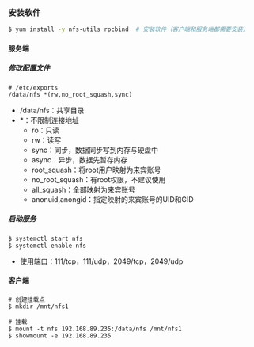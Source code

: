 ### 安装软件

```sh
$ yum install -y nfs-utils rpcbind  # 安装软件（客户端和服务端都需要安装）
```

#### 服务端

##### 修改配置文件

```shell
# /etc/exports
/data/nfs *(rw,no_root_squash,sync)
```

- /data/nfs：共享目录
- *：不限制连接地址
  - ro：只读
  - rw：读写
  - sync：同步，数据同步写到内存与硬盘中
  - async：异步，数据先暂存内存
  - root_squash：将root用户映射为来宾账号
  - no_root_squash：有root权限，不建议使用
  - all_squash：全部映射为来宾账号
  - anonuid,anongid：指定映射的来宾账号的UID和GID

##### 启动服务

```shell
$ systemctl start nfs
$ systemctl enable nfs
```

- 使用端口：111/tcp，111/udp，2049/tcp，2049/udp

#### 客户端

```shell
# 创建挂载点
$ mkdir /mnt/nfs1

# 挂载
$ mount -t nfs 192.168.89.235:/data/nfs /mnt/nfs1
$ showmount -e 192.168.89.235
```





